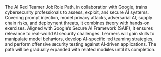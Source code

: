 The AI Red Teamer Job Role Path, in collaboration with Google, trains cybersecurity professionals to assess, exploit, and secure AI systems. Covering prompt injection, model privacy attacks, adversarial AI, supply chain risks, and deployment threats, it combines theory with hands-on exercises. Aligned with Google’s Secure AI Framework (SAIF), it ensures relevance to real-world AI security challenges. Learners will gain skills to manipulate model behaviors, develop AI-specific red teaming strategies, and perform offensive security testing against AI-driven applications. The path will be gradually expanded with related modules until its completion.